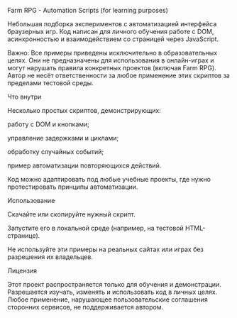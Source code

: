 Farm RPG - Automation Scripts (for learning purposes)

Небольшая подборка экспериментов с автоматизацией интерфейса браузерных игр.
Код написан для личного обучения работе с DOM, асинхронностью и взаимодействием со страницей через JavaScript.

  Важно:
Все примеры приведены исключительно в образовательных целях.
Они не предназначены для использования в онлайн-играх и могут нарушать правила конкретных проектов (включая Farm RPG).
Автор не несёт ответственности за любое применение этих скриптов за пределами тестовой среды.

  Что внутри

Несколько простых скриптов, демонстрирующих:

работу с DOM и кнопками;

управление задержками и циклами;

обработку случайных событий;

пример автоматизации повторяющихся действий.

Код можно адаптировать под любые учебные проекты, где нужно протестировать принципы автоматизации.

  Использование

Скачайте или скопируйте нужный скрипт.

Запустите его в локальной среде (например, на тестовой HTML-странице).

Не используйте эти примеры на реальных сайтах или играх без разрешения их владельцев.

  Лицензия

Этот проект распространяется только для обучения и демонстрации.
Разрешается изучать, изменять и использовать код в личных целях.
Любое применение, нарушающее пользовательские соглашения сторонних сервисов, не поддерживается автором.
